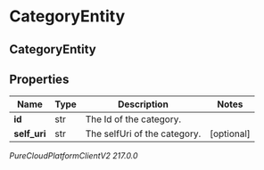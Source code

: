 # CategoryEntity

## CategoryEntity

## Properties

|Name | Type | Description | Notes|
|------------ | ------------- | ------------- | -------------|
| **id** | str | The Id of the category. | |
| **self_uri** | str | The selfUri of the category. | [optional] |



_PureCloudPlatformClientV2 217.0.0_
